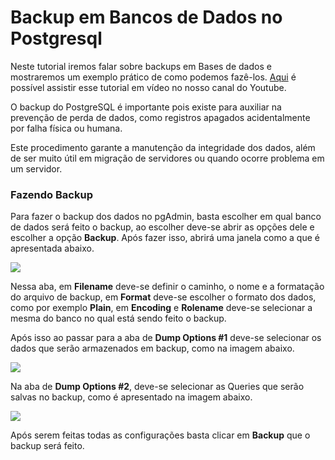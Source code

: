 # Backup em Bancos de Dados no Postgresql

Neste tutorial iremos falar sobre backups em Bases de dados e mostraremos um exemplo prático de como podemos fazê-los. [Aqui](https://youtu.be/6gSQRxe1PW8) é possível assistir esse tutorial em vídeo no nosso canal do Youtube.

O backup do PostgreSQL é importante pois existe para auxiliar na prevenção de perda de dados, como registros apagados acidentalmente por falha física ou humana.

Este procedimento garante a manutenção da integridade dos dados, além de ser muito útil em migração de servidores ou quando ocorre problema em um servidor.

### Fazendo Backup

Para fazer o backup dos dados no pgAdmin, basta escolher em qual banco de dados será feito o backup, ao escolher deve-se abrir as opções dele e escolher a opção **Backup**. Após fazer isso, abrirá uma janela como a que é apresentada abaixo.

![](https://github.com/ciencia-de-dados-pratica/GEAM-basico/blob/master/2020/Bruno%20-%20Backup%20em%20Banco%20de%20Dados%20no%20Postgresql/Imagens/Imagem01.png)

Nessa aba, em **Filename** deve-se definir o caminho, o nome e a formatação do arquivo de backup, em **Format** deve-se escolher o formato dos dados, como por exemplo **Plain**, em **Encoding** e **Rolename** deve-se selecionar a mesma do banco no qual está sendo feito o backup.

Após isso ao passar para a aba de **Dump Options #1** deve-se selecionar os dados que serão armazenados em backup, como na imagem abaixo.

![](https://github.com/ciencia-de-dados-pratica/GEAM-basico/blob/master/2020/Bruno%20-%20Backup%20em%20Banco%20de%20Dados%20no%20Postgresql/Imagens/Imagem02.png)

Na aba de **Dump Options #2**, deve-se selecionar as Queries que serão salvas no backup, como é apresentado na imagem abaixo.

![](https://github.com/ciencia-de-dados-pratica/GEAM-basico/blob/master/2020/Bruno%20-%20Backup%20em%20Banco%20de%20Dados%20no%20Postgresql/Imagens/Imagem03.png)

Após serem feitas todas as configurações basta clicar em **Backup** que o backup será feito.
